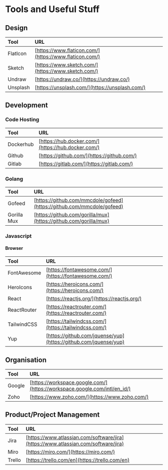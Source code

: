 # Tools and Useful Stuff

## Design

| Tool | URL |
| :--- | :--- |
| FlatIcon | [https://www.flaticon.com/](https://www.flaticon.com/) |
| Sketch | [https://www.sketch.com/](https://www.sketch.com/) |
| Undraw | [https://undraw.co/](https://undraw.co/) |
| Unsplash | [https://unsplash.com/](https://unsplash.com/) |

## Development

### Code Hosting

| Tool | URL |
| :--- | :--- |
| Dockerhub | [https://hub.docker.com/](https://hub.docker.com/) |
| Github | [https://github.com/](https://github.com/) |
| Gitlab | [https://gitlab.com/](https://gitlab.com/) |

### Golang

| Tool | URL |
| :--- | :--- |
| Gofeed | [https://github.com/mmcdole/gofeed](https://github.com/mmcdole/gofeed) |
| Gorilla Mux | [https://github.com/gorilla/mux](https://github.com/gorilla/mux) |

### Javascript

#### Browser

| Tool | URL |
| :--- | :--- |
| FontAwesome | [https://fontawesome.com/](https://fontawesome.com/) |
| HeroIcons | [https://heroicons.com/](https://heroicons.com/) |
| React | [https://reactjs.org/](https://reactjs.org/) |
| ReactRouter | [https://reactrouter.com/](https://reactrouter.com/) |
| TailwindCSS | [https://tailwindcss.com/](https://tailwindcss.com/) |
| Yup | [https://github.com/jquense/yup](https://github.com/jquense/yup) |



## Organisation

| Tool | URL |
| :--- | :--- |
| Google | [https://workspace.google.com/](https://workspace.google.com/intl/en_id/) |
| Zoho | [https://www.zoho.com/](https://www.zoho.com/) |

## Product/Project Management

| Tool | URL |
| :--- | :--- |
| Jira | [https://www.atlassian.com/software/jira](https://www.atlassian.com/software/jira) |
| Miro | [https://miro.com/](https://miro.com/) |
| Trello | [https://trello.com/en](https://trello.com/en) |

